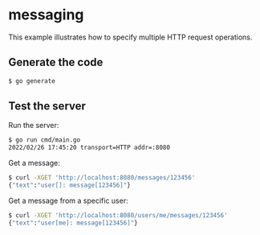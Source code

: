 # messaging

This example illustrates how to specify multiple HTTP request operations.


## Generate the code

```bash
$ go generate
```

## Test the server

Run the server:

```bash
$ go run cmd/main.go
2022/02/26 17:45:20 transport=HTTP addr=:8080
```

Get a message:

```bash
$ curl -XGET 'http://localhost:8080/messages/123456'
{"text":"user[]: message[123456]"}
```

Get a message from a specific user:

```bash
$ curl -XGET 'http://localhost:8080/users/me/messages/123456'
{"text":"user[me]: message[123456]"}
```
